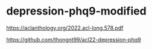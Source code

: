# depression-phq9-modified

https://aclanthology.org/2022.acl-long.578.pdf

https://github.com/thongnt99/acl22-depression-phq9
